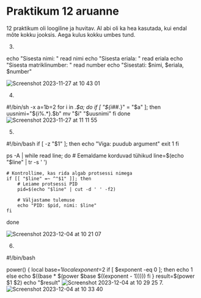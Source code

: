 # Praktikum 12 aruanne
12 praktikum oli loogiline ja huvitav. AI abi oli ka hea kasutada, kui endal mõte kokku jooksis. Aega kulus kokku umbes tund.


3.
echo "Sisesta nimi: "
read nimi
echo "Sisesta eriala: "
read eriala
echo "Sisesta matriklinumber: "
read number
echo "Sisestati: $nimi, $eriala, $number"

![Screenshot 2023-11-27 at 10 43 01](https://github.com/viksike/opsys2023/assets/144438506/30eb6470-846a-4361-b447-ea2100659d3b)

4.
#!/bin/sh -x
a=$1
b=$2
for i in *.$a; do
  if [ "${i##*.}" = "$a" ]; then
    uusnimi="${i%.*}.$b"
    mv "$i" "$uusnimi"
  fi
done
![Screenshot 2023-11-27 at 11 11 55](https://github.com/viksike/opsys2023/assets/144438506/30672d86-91d0-4da9-a3c8-18937028961b)

5.
#!/bin/bash
if [ -z "$1" ]; then
    echo "Viga: puudub argument"
    exit 1
fi

ps -A | while read line; do
    # Eemaldame korduvad tühikud
    line=$(echo "$line" | tr -s ' ')

    # Kontrollime, kas rida algab protsessi nimega
    if [[ "$line" =~ ^"$1" ]]; then
        # Leiame protsessi PID
        pid=$(echo "$line" | cut -d ' ' -f2)

        # Väljastame tulemuse
        echo "PID: $pid, nimi: $line"
    fi
done

![Screenshot 2023-12-04 at 10 21 07](https://github.com/viksike/opsys2023/assets/144438506/5745ab91-e00d-475a-9a7c-7753015eb768)

6.
#!/bin/bash

power() {
    local base=$1
    local exponent=$2
    if [ $exponent -eq 0 ]; then
        echo 1
    else
        echo $((base * $(power $base $((exponent - 1)))))
    fi
}
result=$(power $1 $2)
echo "$result"
![Screenshot 2023-12-04 at 10 29 25](https://github.com/viksike/opsys2023/assets/144438506/8d3e6e20-3d0f-4f47-a856-adcf4a9819ad)
7.
![Screenshot 2023-12-04 at 10 33 40](https://github.com/viksike/opsys2023/assets/144438506/8b0eae2b-a690-47af-ad70-44f959a0f4df)

